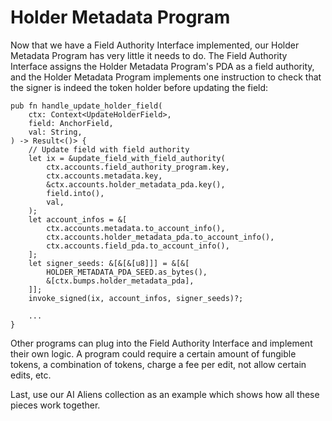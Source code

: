 # Holder Metadata Program

Now that we have a Field Authority Interface implemented, our Holder Metadata Program has very little it needs to do. The Field Authority Interface assigns the Holder Metadata Program's PDA as a field authority, and the Holder Metadata Program implements one instruction to check that the signer is indeed the token holder before updating the field:

```
pub fn handle_update_holder_field(
    ctx: Context<UpdateHolderField>,
    field: AnchorField,
    val: String,
) -> Result<()> {
    // Update field with field authority
    let ix = &update_field_with_field_authority(
        ctx.accounts.field_authority_program.key,
        ctx.accounts.metadata.key,
        &ctx.accounts.holder_metadata_pda.key(),
        field.into(),
        val,
    );
    let account_infos = &[
        ctx.accounts.metadata.to_account_info(),
        ctx.accounts.holder_metadata_pda.to_account_info(),
        ctx.accounts.field_pda.to_account_info(),
    ];
    let signer_seeds: &[&[&[u8]]] = &[&[
        HOLDER_METADATA_PDA_SEED.as_bytes(),
        &[ctx.bumps.holder_metadata_pda],
    ]];
    invoke_signed(ix, account_infos, signer_seeds)?;

    ...
}
```

Other programs can plug into the Field Authority Interface and implement their own logic. A program could require a certain amount of fungible tokens, a combination of tokens, charge a fee per edit, not allow certain edits, etc.

Last, use our AI Aliens collection as an example which shows how all these pieces work together.
